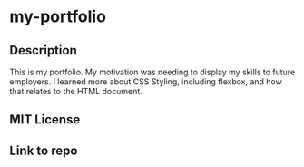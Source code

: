 # my-portfolio

## Description

This is my portfolio. My motivation was needing to display my skills to future employers. I learned more about CSS Styling, including flexbox, and how that relates to the HTML document. 

## MIT License

## Link to repo


